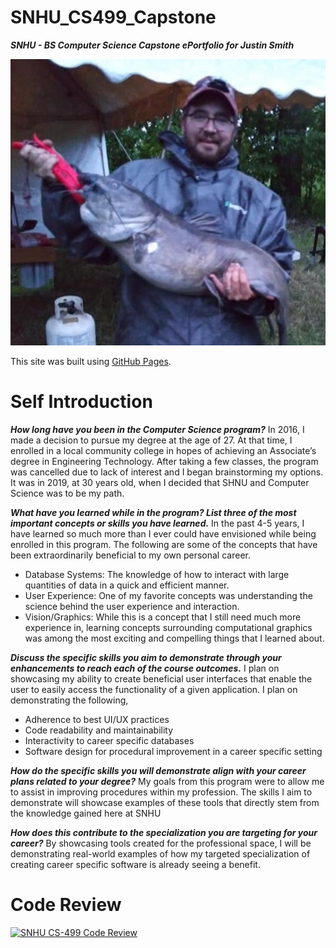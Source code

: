 # SNHU_CS499_Capstone
***SNHU - BS Computer Science Capstone ePortfolio for Justin Smith***

![Justin Smith with Catfish in 2019 - Lake Champlain, VT](./Pictures/catfish.jpg)

This site was built using [GitHub Pages](https://pages.github.com/).

# Self Introduction

***How long have you been in the Computer Science program?***
In 2016, I made a decision to pursue my degree at the age of 27. At that time, I enrolled in a local community college in hopes of achieving an Associate’s degree in Engineering Technology. After taking a few classes, the program was cancelled due to lack of interest and I began brainstorming my options. It was in 2019, at 30 years old, when I decided that SHNU and Computer Science was to be my path. 

***What have you learned while in the program? List three of the most important concepts or skills you have learned.***
In the past 4-5 years, I have learned so much more than I ever could have envisioned while being enrolled in this program. The following are some of the concepts that have been extraordinarily beneficial to my own personal career.
* Database Systems: The knowledge of how to interact with large quantities of data in a quick and efficient manner.
* User Experience: One of my favorite concepts was understanding the science behind the user experience and interaction.
* Vision/Graphics: While this is a concept that I still need much more experience in, learning concepts surrounding computational graphics was among the most exciting and compelling things that I learned about.

***Discuss the specific skills you aim to demonstrate through your enhancements to reach each of the course outcomes.***
I plan on showcasing my ability to create beneficial user interfaces that enable the user to easily access the functionality of a given application. I plan on demonstrating the following,
* Adherence to best UI/UX practices
* Code readability and maintainability
* Interactivity to career specific databases
* Software design for procedural improvement in a career specific setting

***How do the specific skills you will demonstrate align with your career plans related to your degree?***
My goals from this program were to allow me to assist in improving procedures within my profession. The skills I aim to demonstrate will showcase examples of these tools that directly stem from the knowledge gained here at SNHU

***How does this contribute to the specialization you are targeting for your career?***
By showcasing tools created for the professional space, I will be demonstrating real-world examples of how my targeted specialization of creating career specific software is already seeing a benefit.

# Code Review
[![SNHU CS-499 Code Review](https://www.img.youtube.com/watch?v=5JeJtqMttag/0.jpg)](https://www.youtube.com/watch?v=5JeJtqMttag)






